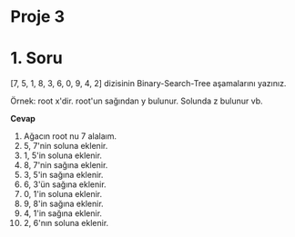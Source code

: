 # Proje 3 

# 1. Soru

[7, 5, 1, 8, 3, 6, 0, 9, 4, 2] dizisinin Binary-Search-Tree aşamalarını yazınız.

Örnek: root x'dir. root'un sağından y bulunur. Solunda z bulunur vb.


**Cevap**

1.  Ağacın root nu 7 alalaım.
2.  5, 7'nin soluna eklenir.
3.  1, 5'in soluna eklenir.
4.  8, 7'nin sağına eklenir.
5.  3, 5'in sağına eklenir.
6.  6, 3'ün sağına eklenir.
7.  0, 1'in soluna eklenir.
8.  9, 8'in sağına eklenir.
9.  4, 1'in sağına eklenir.
10. 2, 6'nın soluna eklenir.


   








